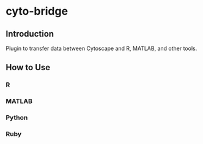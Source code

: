 cyto-bridge
===========

## Introduction
Plugin to transfer data between Cytoscape and R, MATLAB, and other tools.

## How to Use

### R

### MATLAB

### Python

### Ruby


